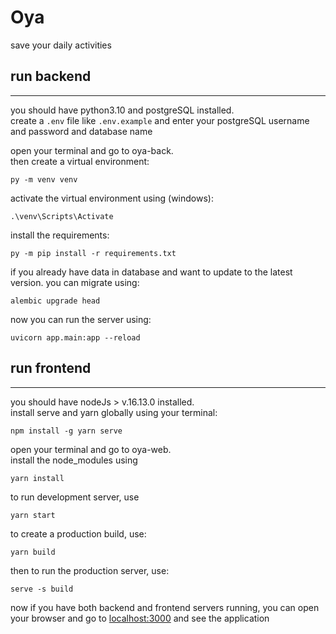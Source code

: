 # Oya

save your daily activities


## run backend
---
you should have python3.10 and postgreSQL installed.  
create a `.env` file like `.env.example` and enter your postgreSQL username and password and database name

open your terminal and go to oya-back.  
then create a virtual environment:  
```
py -m venv venv
```
activate the virtual environment using (windows):  
```
.\venv\Scripts\Activate
```
install the requirements:
```
py -m pip install -r requirements.txt
```

if you already have data in database and want to update to the latest version. you can migrate using:  
```
alembic upgrade head
```

now you can run the server using:
```
uvicorn app.main:app --reload
```

## run frontend
---
you should have nodeJs > v.16.13.0 installed.  
install serve and yarn globally using your terminal:

```
npm install -g yarn serve
```

open your terminal and go to oya-web.  
install the node_modules using
```
yarn install
```

to run development server, use
```
yarn start
```

to create a production build, use:
```
yarn build
```

then to run the production server, use:
```
serve -s build
```

now if you have both backend and frontend servers running, you can open your browser and go to [localhost:3000](http://localhost:3000/) and see the application



